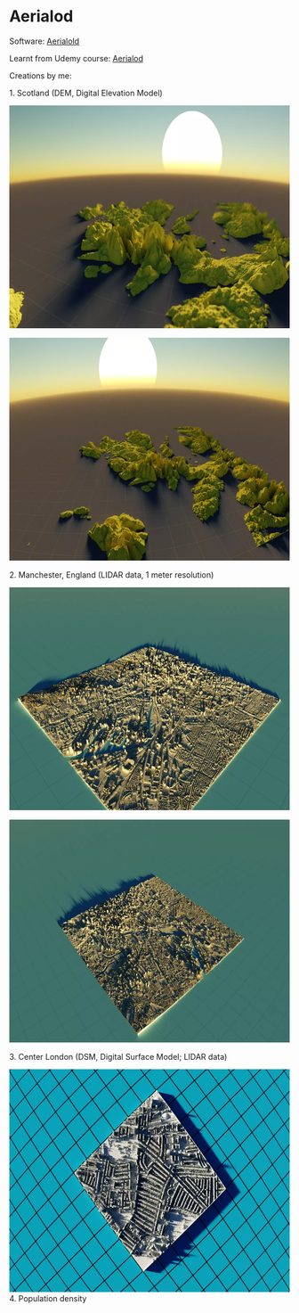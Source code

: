 # Aerialod

Software: [Aerialold](https://ephtracy.github.io/index.html?page=aerialod#ss-carousel_ss)

Learnt from Udemy course: [Aerialod](https://www.udemy.com/course/aerialod/)

Creations by me:
<p>
1. Scotland (DEM, Digital Elevation Model) 
<p>
  <img src = "/Creations_img/skyview-1-1920x1080.webp" height =400>
<p>
  <img src = "/Creations_img/skyview-2-1920x1080.webp" height =400>
<p>
2. Manchester, England (LIDAR data, 1 meter resolution)
<p>
  <img src = "/Creations_img/manchester-cityscape-1-1200x800.webp" height =400>
<p>
  <img src = "/Creations_img/manchester-cityscape-2-1200x800.webp" height =400>
<p>
3. Center London (DSM, Digital Surface Model; LIDAR data)
<p>
  <img src= "/Creations_img/london-dsm-1-1200x800.webp" height =400>
4. Population density
